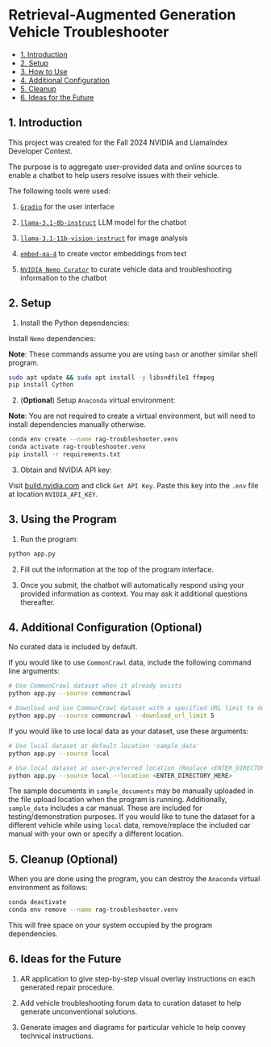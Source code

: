 # Retrieval-Augmented Generation Vehicle Troubleshooter

- [1. Introduction](#1-introduction)
- [2. Setup](#2-setup)
- [3. How to Use](#3-using-the-program)
- [4. Additional Configuration](#4-additional-configuration-optional)
- [5. Cleanup](#5-cleanup-optional)
- [6. Ideas for the Future](#6-ideas-for-the-future)

## 1. Introduction

This project was created for the Fall 2024 NVIDIA and LlamaIndex Developer Contest.

The purpose is to aggregate user-provided data and online sources to enable a chatbot to help users resolve issues with their vehicle.

The following tools were used:

1. [`Gradio`](https://www.gradio.app/) for the user interface

2. [`llama-3.1-8b-instruct`](https://build.nvidia.com/meta/llama-3.2-70b-instruct) LLM model for the chatbot

3. [`llama-3.1-11b-vision-instruct`](https://build.nvidia.com/meta/llama-3.2-11b-vision-instruct) for image analysis

4. [`embed-qa-4`](https://build.nvidia.com/nvidia/embed-qa-4) to create vector embeddings from text

5. [`NVIDIA Nemo Curator`](https://github.com/NVIDIA/NeMo-Curator) to curate vehicle data and troubleshooting information to the chatbot

## 2. Setup

1. Install the Python dependencies:

Install `Nemo` dependencies:

**Note**: These commands assume you are using `bash` or another similar shell program.

```bash
sudo apt update && sudo apt install -y libsndfile1 ffmpeg
pip install Cython
```
2. (**Optional**) Setup `Anaconda` virtual environment:

**Note**: You are not required to create a virtual environment, but will need to install dependencies manually otherwise.

```bash
conda env create --name rag-troubleshooter.venv
conda activate rag-troubleshooter.venv
pip install -r requirements.txt
```

3. Obtain and NVIDIA API key:

Visit [build.nvidia.com](https://build.nvidia.com/meta/llama-3_1-405b-instruct) and click `Get API Key`. Paste this key into the `.env` file at location `NVIDIA_API_KEY`.

## 3. Using the Program

1. Run the program:

```bash
python app.py
```

2. Fill out the information at the top of the program interface.

2. Once you submit, the chatbot will automatically respond using your provided information as context. You may ask it additional questions thereafter.

## 4. Additional Configuration (Optional)

No curated data is included by default. 

If you would like to use `CommonCrawl` data, include the following command line arguments:

```bash
# Use CommonCrawl dataset when it already exists
python app.py --source commoncrawl

# Download and use CommonCrawl dataset with a specified URL limit to download
python app.py --source commoncrawl --download_url_limit 5
```

If you would like to use local data as your dataset, use these arguments:

```bash
# Use local dataset at default location 'sample_data'
python app.py --source local

# Use local dataset at user-preferred location (Replace <ENTER_DIRECTORY_HERE> with directory)
python app.py --source local --location <ENTER_DIRECTORY_HERE>
```

The sample documents in `sample_documents` may be manually uploaded in the file upload location when the program is running. Additionally, `sample_data` includes a car manual. These are included for testing/demonstration purposes. If you would like to tune the dataset for a different vehicle while using `local` data, remove/replace the included car manual with your own or specify a different location.

## 5. Cleanup (Optional) 

When you are done using the program, you can destroy the `Anaconda` virtual environment as follows:

```bash
conda deactivate
conda env remove --name rag-troubleshooter.venv
```

This will free space on your system occupied by the program dependencies.

## 6. Ideas for the Future

1. AR application to give step-by-step visual overlay instructions on each generated repair procedure.

2. Add vehicle troubleshooting forum data to curation dataset to help generate unconventional solutions.

3. Generate images and diagrams for particular vehicle to help convey technical instructions.